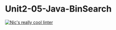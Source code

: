 # Unit2-05-Java-BinSearch
[![Nic's really cool linter](https://github.com/ICS4U-Programming-NicolasR/Unit2-05-Java-BinSearch/actions/workflows/main.yml/badge.svg)](https://github.com/ICS4U-Programming-NicolasR/Unit2-05-Java-BinSearch/actions/workflows/main.yml)
